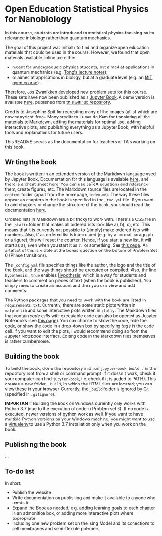 Open Education Statistical Physics for Nanobiology
===================================================

In this course, students are introduced to statistical physics focusing on its relevance in biology rather than quantum mechanics.

The goal of this project was initially to find and organize open education
materials that could be used in the course.
However, we found that open materials available online are either

* meant for undergraduate physics students, but aimed at applications in quantum mechanics (e.g. [Tong's lecture notes](http://www.damtp.cam.ac.uk/user/tong/statphys.html));
* or aimed at applications in biology, but at a graduate level (e.g. an [MIT open course](https://ocw.mit.edu/courses/physics/8-592j-statistical-physics-in-biology-spring-2011/index.htm)).

Therefore, Jos Zwanikken developed new problem sets for this course. These
sets have now been published as a [Jupyter Book](https://jupyterbook.org/intro.html).
A demo version is available [here](https://lucasdekam.github.io/nb2220-test/), published from
[this GitHub repository](https://github.com/lucasdekam/nb2220-test).

Credits to Josephine Spit for recreating many of the images (all of which are now copyright-free).
Many credits to Lucas de Kam for translating all the materials to Markdown, editing the materials for optimal use, adding interactive plots, and publishing everything as a Jupyter Book, with helpful tools and explanations for future users.

This README serves as the documentation for teachers or TA's working on this book.

## Writing the book
The book is written in an extended version of the Markdown language used by Jupyter Book.
Documentation for this language is available [here](https://jupyterbook.org/content/myst.html),
and there is a cheat sheet [here](https://jupyterbook.org/reference/cheatsheet.html).
You can use LaTeX equations and reference them, create figures, etc.
The Markdown source files are located in the `content` folder (apart from the
homepage, `index.md`). The way these files
appear as chapters in the book is specified in the `_toc.yml` file. If you want
to add chapters or change the structure of the book, you should read the
documentation [here](https://jupyterbook.org/customize/toc.html).

Ordered lists in Markdown are a bit tricky to work with. There's a CSS file in
the `_static` folder that makes all ordered lists look like a), b), c), etc.
This means that it is currently not possible to (simply) make ordered lists with numbers.
Also, if an ordered list is interrupted (e.g. by a normal paragraph or a figure),
this will reset the counter. Hence, if you start a new list, it will start as a),
even when you start it as `7.` or something. See
[this page](https://www.markdownguide.org/basic-syntax/#ordered-lists).
An artefact of this is visible at the bonus question on the bottom of Problem
Set 6 (Phase transitions).

The `_config.yml` file specifies things like the author, the logo and the
title of the book, and the way things should be executed or compiled. Also, the
line `hypothesis: true` enables [Hypothesis](https://jupyterbook.org/interactive/comments/hypothesis.html),
which is a way for students and
teachers to comment on pieces of text (when the book is published).
You simply need to create an account and then you can view and add comments.

The Python packages that you need to work with the book are listed in
`requirements.txt`.
Currently, there are some static plots written in `matplotlib` and some
interactive plots written in `plotly`.
The Markdown files that contain *code cells* with
executable code can also be opened as Jupyter Notebooks
(see [this page](https://jupyterbook.org/file-types/myst-notebooks.html)).
You can choose to show the code, hide the code, or
show the code in a drop-down box by specifying *tags* in the code cell.
If you want to edit the plots, I would recommend doing so from the Jupyter
Notebook interface. Editing code in the Markdown files themselves is rather
cumbersome.

## Building the book
To build the book, clone this repository and run `jupyter-book build .` in the repository root from a
shell or command prompt (if it doesn't work, check if your computer can find
`jupyter-book`, i.e. check if it is added to PATH). This
creates a new folder, `_build`, in which the HTML files are located; you can view
these in your browser. Currently, the `_build` folder is ignored by Git (specified
in `.gitignore`).

**IMPORTANT:** Building the book on Windows currently only works with Python 3.7 (due to
the execution of code in Problem set 6). If no code is executed, newer versions
of python work as well.
If you want to have multiple Python versions on your Windows machine,
you might want to use a [virtualenv](https://virtualenv.pypa.io/en/latest/user_guide.html)
to use a Python 3.7 installation only when you work on the book.

## Publishing the book
...

## To-do list
In short:

* Publish the website
* Write documentation on publishing and make it available to anyone who needs it
* Expand the Book as needed, e.g. adding learning goals to each chapter in an admonition box,
or adding more interactive plots where appropriate
* Including one new problem set on the Ising Model and its conections to cell membranes and semi-flexible polymers

